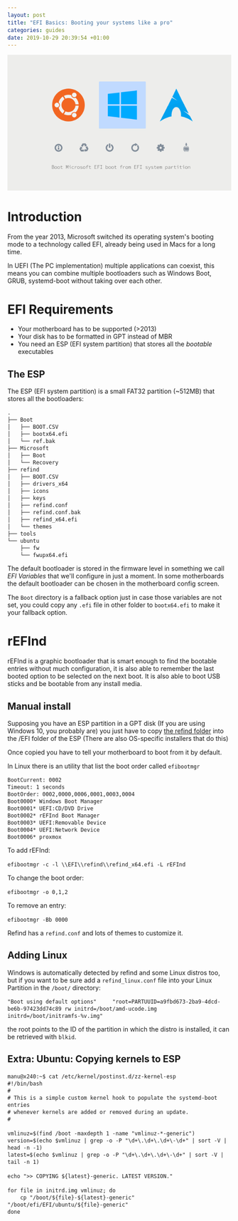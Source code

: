```yaml
---
layout: post
title: "EFI Basics: Booting your systems like a pro"
categories: guides
date: 2019-10-29 20:39:54 +01:00
---
```


![Refind Bootloader](/assets/img/refind_scr.png)

# Introduction
From the year 2013, Microsoft switched its operating system's booting mode to a technology called EFI, already being used in Macs for a long time.

In UEFI (The PC implementation) multiple applications can coexist, this means you can combine multiple bootloaders such as Windows Boot, GRUB, systemd-boot without taking over each other.

# EFI Requirements
 * Your motherboard has to be supported (>2013)
 * Your disk has to be formatted in GPT instead of MBR
 * You need an ESP (EFI system partition) that stores all the *bootable* executables

## The ESP

The ESP (EFI system partition) is a small FAT32 partition (~512MB) that stores all the bootloaders:

```
.
├── Boot
│   ├── BOOT.CSV
│   ├── bootx64.efi
│   └── ref.bak
├── Microsoft
│   ├── Boot
│   └── Recovery
├── refind
│   ├── BOOT.CSV
│   ├── drivers_x64
│   ├── icons
│   ├── keys
│   ├── refind.conf
│   ├── refind.conf.bak
│   ├── refind_x64.efi
│   └── themes
├── tools
└── ubuntu
    ├── fw
    └── fwupx64.efi
```

The default bootloader is stored in the firmware level in something we call *EFI Variables* that we'll configure in just a moment. In some motherboards the default bootloader can be chosen in the motherboard config screen.

The `Boot` directory is a fallback option just in case those variables are not set, you could copy any `.efi` file in other folder to `bootx64.efi` to make it your fallback option.

# rEFInd

rEFInd is a graphic bootloader that is smart enough to find the bootable entries without much configuration, it is also able to remember the last booted option to be selected on the next boot. It is also able to boot USB sticks and be bootable from any install media.

## Manual install

Supposing you have an ESP partition in a GPT disk (If you are using Windows 10, you probably are) you just have to copy [the refind folder](https://sourceforge.net/projects/refind/files/0.11.4/refind-bin-0.11.4.zip/download) into the /EFI folder of the ESP (There are also OS-specific installers that do this)

Once copied you have to tell your motherboard to boot from it by default.

In Linux there is an utility that list the boot order called `efibootmgr`

```
BootCurrent: 0002
Timeout: 1 seconds
BootOrder: 0002,0000,0006,0001,0003,0004
Boot0000* Windows Boot Manager
Boot0001* UEFI:CD/DVD Drive
Boot0002* rEFInd Boot Manager
Boot0003* UEFI:Removable Device
Boot0004* UEFI:Network Device
Boot0006* proxmox
```

To add rEFInd:

`efibootmgr -c -l \\EFI\\refind\\refind_x64.efi -L rEFInd`

To change the boot order:

`efibootmgr -o 0,1,2`

To remove an entry:

`efibootmgr -Bb 0000`

Refind has a `refind.conf` and lots of themes to customize it.

## Adding Linux

Windows is automatically detected by refind and some Linux distros too, but if you want to be sure add a `refind_linux.conf` file into your Linux Partition in the `/boot/` directory:

```
"Boot using default options"     "root=PARTUUID=a9fbd673-2ba9-4dcd-be6b-97423dd74c89 rw initrd=/boot/amd-ucode.img initrd=/boot/initramfs-%v.img"
```

the root points to the ID of the partition in which the distro is installed, it can be retrieved with `blkid`.

## Extra: Ubuntu: Copying kernels to ESP

```
manu@x240:~$ cat /etc/kernel/postinst.d/zz-kernel-esp 
#!/bin/bash
#
# This is a simple custom kernel hook to populate the systemd-boot entries
# whenever kernels are added or removed during an update.
#

vmlinuz=$(find /boot -maxdepth 1 -name "vmlinuz-*-generic")
version=$(echo $vmlinuz | grep -o -P "\d+\.\d+\.\d+\-\d+" | sort -V | head -n -1)
latest=$(echo $vmlinuz | grep -o -P "\d+\.\d+\.\d+\-\d+" | sort -V | tail -n 1)

echo ">> COPYING ${latest}-generic. LATEST VERSION."

for file in initrd.img vmlinuz; do
    cp "/boot/${file}-${latest}-generic" "/boot/efi/EFI/ubuntu/${file}-generic"
done
```







